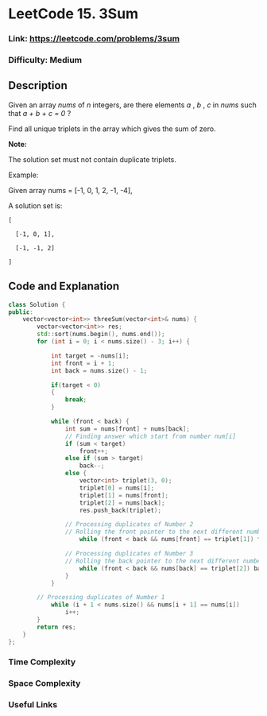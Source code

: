 # LeetCode 15. 3Sum

### Link: https://leetcode.com/problems/3sum

### Difficulty: Medium

## Description
Given an array *nums* of *n* integers, are there elements *a* , *b* , *c*  in *nums* such that *a + b + c = 0* ?

Find all unique triplets in the array which gives the sum of zero.

**Note:**

The solution set must not contain duplicate triplets.

Example:

Given array nums = [-1, 0, 1, 2, -1, -4],

A solution set is:

    [

      [-1, 0, 1],

      [-1, -1, 2]

    ]

## Code and Explanation

```cpp
class Solution {
public:
    vector<vector<int>> threeSum(vector<int>& nums) {
        vector<vector<int>> res;
        std::sort(nums.begin(), nums.end());
        for (int i = 0; i < nums.size() - 3; i++) {

            int target = -nums[i];
            int front = i + 1;
            int back = nums.size() - 1;

            if(target < 0)
            {
                break;
            }

            while (front < back) {
                int sum = nums[front] + nums[back];
                // Finding answer which start from number num[i]
                if (sum < target)
                    front++;
                else if (sum > target)
                    back--;
                else {
                    vector<int> triplet(3, 0);
                    triplet[0] = nums[i];
                    triplet[1] = nums[front];
                    triplet[2] = nums[back];
                    res.push_back(triplet);

                // Processing duplicates of Number 2
                // Rolling the front pointer to the next different number forwards
                    while (front < back && nums[front] == triplet[1]) front++;

                // Processing duplicates of Number 3
                // Rolling the back pointer to the next different number backwards
                    while (front < back && nums[back] == triplet[2]) back--;
                }
            }

        // Processing duplicates of Number 1
            while (i + 1 < nums.size() && nums[i + 1] == nums[i])
                i++;
        }
        return res;
    }
};
```

### Time Complexity

### Space Complexity

### Useful Links
